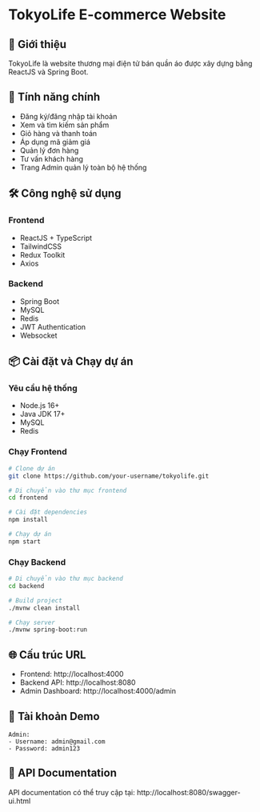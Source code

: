 # TokyoLife E-commerce Website

## 📝 Giới thiệu
TokyoLife là website thương mại điện tử bán quần áo được xây dựng bằng ReactJS và Spring Boot. 

## 🚀 Tính năng chính
- Đăng ký/đăng nhập tài khoản
- Xem và tìm kiếm sản phẩm
- Giỏ hàng và thanh toán
- Áp dụng mã giảm giá
- Quản lý đơn hàng
- Tư vấn khách hàng
- Trang Admin quản lý toàn bộ hệ thống

## 🛠 Công nghệ sử dụng
### Frontend
- ReactJS + TypeScript
- TailwindCSS
- Redux Toolkit
- Axios

### Backend
- Spring Boot
- MySQL
- Redis
- JWT Authentication
- Websocket

## 📦 Cài đặt và Chạy dự án

### Yêu cầu hệ thống
- Node.js 16+
- Java JDK 17+
- MySQL
- Redis

### Chạy Frontend
```bash
# Clone dự án
git clone https://github.com/your-username/tokyolife.git

# Di chuyển vào thư mục frontend
cd frontend

# Cài đặt dependencies
npm install

# Chạy dự án
npm start
```

### Chạy Backend
```bash
# Di chuyển vào thư mục backend
cd backend

# Build project
./mvnw clean install

# Chạy server
./mvnw spring-boot:run
```

## 🌐 Cấu trúc URL
- Frontend: http://localhost:4000
- Backend API: http://localhost:8080
- Admin Dashboard: http://localhost:4000/admin

## 👤 Tài khoản Demo
```
Admin:
- Username: admin@gmail.com
- Password: admin123

```
## 📄 API Documentation
API documentation có thể truy cập tại: http://localhost:8080/swagger-ui.html

